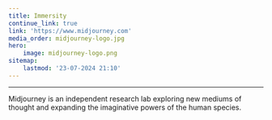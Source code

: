 ```yaml
---
title: Immersity
continue_link: true
link: 'https://www.midjourney.com'
media_order: midjourney-logo.jpg
hero:
    image: midjourney-logo.png
sitemap:
    lastmod: '23-07-2024 21:10'
---
```


---
Midjourney is an independent research lab exploring new mediums of thought and expanding the imaginative powers of the human species.
